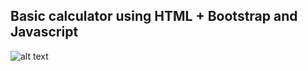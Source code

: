 ## **Basic calculator using HTML + Bootstrap and Javascript**

![alt text](http://i.imgur.com/U2J2dOW.png "Preview")
